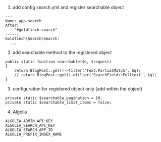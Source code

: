 1) add config search.yml and register searchable object

```
---
Name: app-search
After:
  - "#goldfinch-search"
------
Goldfinch\Search\Search:
  ...
```

2) add searchable method to the registered object

```
public static function searchable($q, $request)
{
    return BlogPost::get()->filter('Text:PartialMatch', $q);
    // return BlogPost::get()->filter('SearchFields:Fulltext', $q);
}
```


3) configuration for registered object only (add within the object)

```
private static $searchable_pagination = 10;
private static $searchable_limit_items = false;
```

<!-- "wilr/silverstripe-algolia": "^1.5" -->

4) Algolia

```
ALGOLIA_ADMIN_API_KEY
ALGOLIA_SEARCH_API_KEY
ALGOLIA_SEARCH_APP_ID
ALGOLIA_PREFIX_INDEX_NAME
```
